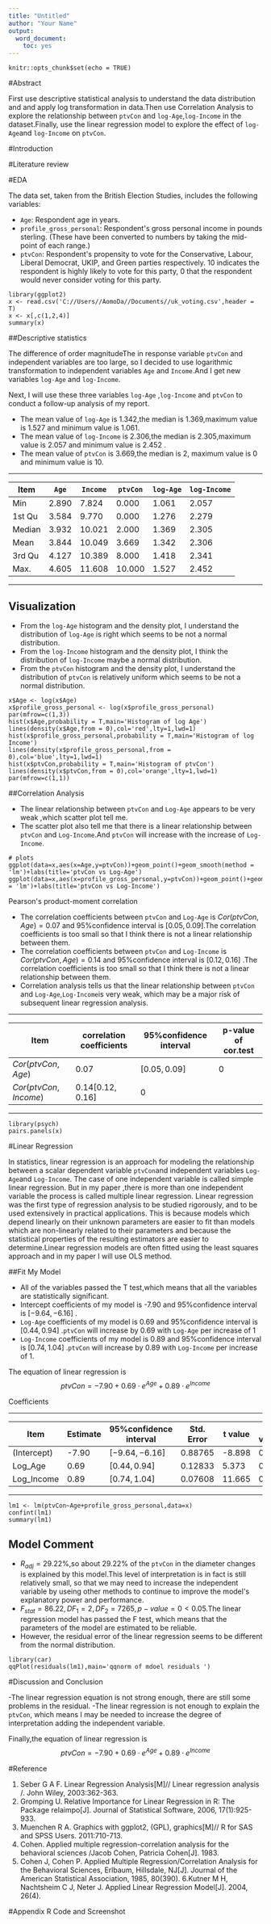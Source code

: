 ```yaml
---
title: "Untitled"
author: "Your Name"
output: 
  word_document: 
    toc: yes
---
```


```{r setup, include=FALSE}
knitr::opts_chunk$set(echo = TRUE)
```

#Abstract 

First use descriptive statistical analysis to understand the data distribution and  and apply log transformation in data.Then use Correlation Analysis to explore the relationship between `ptvCon` and `log-Age`,`log-Income` in the dataset.Finally, use the linear regression model to explore the effect of `log-Age`and `log-Income` on `ptvCon`.

#Introduction 

#Literature review

#EDA

The data set, taken from the British Election Studies, includes the following variables:

- `Age`: Respondent age in years.
- `profile_gross_personal`: Respondent's gross personal income in pounds
sterling. (These have been converted to numbers by taking the mid-point
of each range.)
- `ptvCon`: Respondent's propensity to vote for the Conservative, Labour, Liberal Democrat, UKIP, and Green parties respectively. 10 indicates the respondent is highly likely to vote for this party, 0 that the respondent would never consider voting for this party.


```{r, message=FALSE, warning=FALSE, include=FALSE}
library(ggplot2)
x <- read.csv('C://Users//AomoDa//Documents//uk_voting.csv',header = T)
x <- x[,c(1,2,4)]
summary(x)
```

##Descriptive statistics

The difference of  order magnitudeThe in  response variable `ptvCon` and independent variables are too large, so I decided to use logarithmic transformation to independent variables `Age` and `Income`.And I get new variables `log-Age` and `log-Income`.

Next, I will use these three variables `log-Age` ,`log-Income` and `ptvCon` to conduct a follow-up analysis of my report.

- The mean value of `log-Age` is 1.342,the median is 1.369,maximum value is 1.527 and minimum value is 1.061.
- The mean value of `log-Income` is 2.306,the median is 2.305,maximum value is 2.057  and minimum value is 2.452 .
- The mean value of `ptvCon` is 3.669,the median is 2, maximum value is 0 and minimum value is 10.

-----

Item| `Age` |`Income` | `ptvCon`| `log-Age`|`log-Income`
 -----|-----|---------|---------|----------|-----------
Min|2.890 | 7.824| 0.000 |1.061  |2.057             
1st Qu|3.584| 9.770 | 0.000  |1.276  |2.279             
Median|3.932|10.021 | 2.000 |1.369 |2.305             
Mean  |3.844 |10.049| 3.669  |1.342  |2.306             
3rd Qu|4.127|10.389 | 8.000  |1.418 |2.341             
Max.  |4.605|11.608 |10.000 |1.527|2.452    

-----

## Visualization


- From the `log-Age` histogram and the density plot, I understand the distribution of `log-Age` is right  which seems to be not a  normal distribution.
- From the `log-Income` histogram and the density plot, I think the distribution of `log-Income` maybe a  normal distribution.
- From the `ptvCon` histogram and the density plot, I understand the distribution of `ptvCon` is relatively uniform which seems to be not a  normal distribution.


```{r, echo=FALSE}
x$Age <- log(x$Age)
x$profile_gross_personal <- log(x$profile_gross_personal)
par(mfrow=c(1,3))
hist(x$Age,probability = T,main='Histogram of log Age')
lines(density(x$Age,from = 0),col='red',lty=1,lwd=1)
hist(x$profile_gross_personal,probability = T,main='Histogram of log Income')
lines(density(x$profile_gross_personal,from = 0),col='blue',lty=1,lwd=1)
hist(x$ptvCon,probability = T,main='Histogram of ptvCon')
lines(density(x$ptvCon,from = 0),col='orange',lty=1,lwd=1)
par(mfrow=c(1,1))
```


##Correlation Analysis 

- The linear relationship between `ptvCon` and `Log-Age` appears to be very weak ,which scatter plot tell me.
- The scatter plot also tell me that there is a linear relationship between `ptvCon` and `Log-Income`.And `ptvCon` will increase with the increase of `Log-Income`.


```{r, echo=FALSE, message=FALSE, warning=FALSE}
# plots
ggplot(data=x,aes(x=Age,y=ptvCon))+geom_point()+geom_smooth(method = 'lm')+labs(title='ptvCon vs Log-Age')
ggplot(data=x,aes(x=profile_gross_personal,y=ptvCon))+geom_point()+geom_smooth(method = 'lm')+labs(title='ptvCon vs Log-Income')
```


Pearson's product-moment correlation 

- The correlation coefficients between `ptvCon` and `Log-Age` is $Cor(ptvCon,Age)=0.07$ and 95%confidence interval is $[0.05,0.09]$.The correlation coefficients is too small so that I think there is not a linear relationship between them.
- The correlation coefficients between `ptvCon` and `Log-Income` is $Cor(ptvCon,Age)=0.14$ and 95%confidence interval is $[0.12,0.16]$ .The correlation coefficients is too small so that I think there is not a linear relationship between them.
- Correlation analysis tells us that the linear relationship between `ptvCon` and `Log-Age`,`Log-Income`is very weak, which may be a major risk of subsequent linear regression analysis.


-----

Item|correlation coefficients|95%confidence interval|p-value of cor.test
-----|-----------------------|----------------------|--------------------
$Cor(ptvCon,Age)$|0.07|$[0.05,0.09]$|0
$Cor(ptvCon,Income)$|0.14$[0.12,0.16]$|0

-----

```{r, echo=FALSE, message=FALSE, warning=FALSE}
library(psych)
pairs.panels(x)
```

#Linear Regression

In statistics, linear regression is an approach for modeling the relationship between a scalar dependent variable `ptvCon`and  independent variables `Log-Age`and `Log-Income`. The case of one independent variable is called simple linear regression. But in my paper ,there is  more than one independent variable the process is called multiple linear regression. Linear regression was the first type of regression analysis to be studied rigorously, and to be used extensively in practical applications. This is because models which depend linearly on their unknown parameters are easier to fit than models which are non-linearly related to their parameters and because the statistical properties of the resulting estimators are easier to determine.Linear regression models are often fitted using the least squares approach and in my paper I will use OLS method.



##Fit My Model

- All of the variables passed the T test,which means  that all the variables are statistically significant.
- Intercept coefficients of my model is -7.90 and 95%confidence interval is $[-9.64,-6.16]$ .
- `Log-Age` coefficients of my model is 0.69  and 95%confidence interval is $[0.44,0.94]$ .`ptvCon` will increase by 0.69 with `Log-Age` per increase of 1
- `Log-Income` coefficients of my model is 0.89  and 95%confidence interval is $[0.74,1.04]$ .`ptvCon` will increase by 0.89 with `Log-Income` per increase of 1.

The equation of linear regression is
$$ptvCon= -7.90+ 0.69 \cdot e^{Age} + 0.89 \cdot  e^{Income} $$

Coefficients

-----

Item|  Estimate| 95%confidence interval| Std. Error | t value|  P value
-------|----------|-----------------------|------------|---------|--------
(Intercept)| -7.90 | $[-9.64,-6.16]$ |0.88765 |  -8.898 |   0
Log_Age | 0.69  | $[0.44,0.94]$ |  0.12833  |  5.373  |   0 
Log_Income|0.89 | $[0.74,1.04]$|   0.07608 |  11.665 |   0

-----


```{r, message=FALSE, warning=FALSE, include=FALSE}
lm1 <- lm(ptvCon~Age+profile_gross_personal,data=x)
confint(lm1)
summary(lm1)
```



## Model Comment


- $R_{adj}=29.22\%$,so about 29.22% of the `ptvCon` in the diameter changes is explained by this model.This level of interpretation is in fact is still relatively small, so that we may need to increase the independent variable by useing other methods to continue to improve the model's explanatory power and performance.
- $F_{stat}=86.22,DF_1=2,DF_2=7265 , p-value=0<0.05$.The linear regression model has passed the F test, which means that the parameters of the model are estimated to be reliable.
- However, the residual error of the linear regression seems to be different from the normal distribution.

```{r, message=FALSE, warning=FALSE}
library(car)
qqPlot(residuals(lm1),main='qqnorm of mdoel residuals ')
```


#Discussion and  Conclusion

-The linear regression equation is not strong enough, there are still some problems in the residual.
-The linear regression is not enough to explain the `ptvCon`, which means I may be needed to increase the degree of interpretation adding the independent variable.

Finally,the equation of linear regression is
$$ptvCon= -7.90+ 0.69 \cdot e^{Age} + 0.89 \cdot  e^{Income} $$


#Reference

1. Seber G A F. Linear Regression Analysis[M]// Linear regression analysis /. John Wiley, 2003:362-363.
2. Gromping U. Relative Importance for Linear Regression in R: The Package relaimpo[J]. Journal of Statistical Software, 2006, 17(1):925-933.
3. Muenchen R A. Graphics with ggplot2, (GPL), graphics[M]// R for SAS and SPSS Users. 2011:710-713.
4. Cohen. Applied multiple regression-correlation analysis for the behavioral sciences /Jacob Cohen, Patricia Cohen[J]. 1983.
5. Cohen J, Cohen P. Applied Multiple Regression/Correlation Analysis for the Behavioral Sciences, Erlbaum, Hillsdale, NJ[J]. Journal of the American Statistical Association, 1985, 80(390).
6.Kutner M H, Nachtsheim C J, Neter J. Applied Linear Regression Model[J]. 2004, 26(4).

#Appendix R Code and Screenshot
